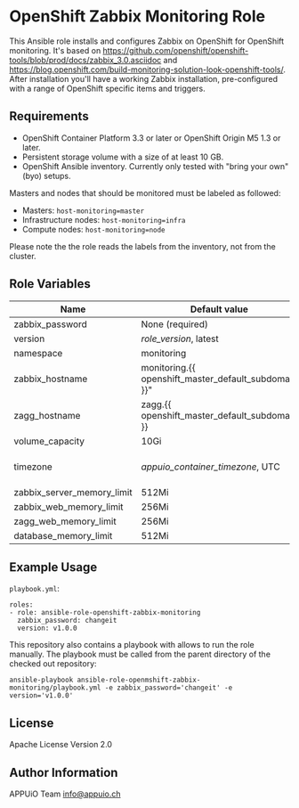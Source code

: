 OpenShift Zabbix Monitoring Role
================================

This Ansible role installs and configures Zabbix on OpenShift for OpenShift monitoring.
It's based on https://github.com/openshift/openshift-tools/blob/prod/docs/zabbix_3.0.asciidoc 
and https://blog.openshift.com/build-monitoring-solution-look-openshift-tools/.
After installation you'll have a working Zabbix installation, pre-configured with a range of
OpenShift specific items and triggers.

Requirements
------------

* OpenShift Container Platform 3.3 or later or OpenShift Origin M5 1.3 or later.
* Persistent storage volume with a size of at least 10 GB.
* OpenShift Ansible inventory. Currently only tested with "bring your own" (byo) setups.

Masters and nodes that should be monitored must be labeled as followed:

* Masters: ``host-monitoring=master``
* Infrastructure nodes: ``host-monitoring=infra``
* Compute nodes: ``host-monitoring=node``

Please note the the role reads the labels from the inventory, not from the cluster.

Role Variables
--------------

| Name                       | Default value                                        | Description                                                                                                  |
|----------------------------|------------------------------------------------------|--------------------------------------------------------------------------------------------------------------|
| zabbix_password            | None (required)                                      | Password of Zabbix `Admin` user                                                                              |
| version                    | *role_version*, latest                               | Version of the Zabbix monitoring images to deploy                                                            |
| namespace                  | monitoring                                           | Namespace to deploy Zabbix to                                                                                |
| zabbix_hostname            | monitoring.{{ openshift_master_default_subdomain }}" | External hostname of Zabbix web frontend                                                                     |
| zagg_hostname              | zagg.{{ openshift_master_default_subdomain }}        | External hostname of Zagg server                                                                             |
| volume_capacity            | 10Gi                                                 | Size of database persistent volume                                                                           |
| timezone                   | *appuio_container_timezone*, UTC                     | Timezone (TZ) of the containers, see https://en.wikipedia.org/wiki/List_of_tz_database_time_zones for a list |          
| zabbix_server_memory_limit | 512Mi                                                | Memory limit of Zabbix server                                                                                | 
| zabbix_web_memory_limit    | 256Mi                                                | Memory limit of Zabbix web frontend                                                                          |
| zagg_web_memory_limit      | 256Mi                                                | Memory limit of Zagg server                                                                                  |
| database_memory_limit      | 512Mi                                                | Memory limit of database server                                                                              |

Example Usage
-------------

`playbook.yml`:

    roles:
    - role: ansible-role-openshift-zabbix-monitoring
      zabbix_password: changeit
      version: v1.0.0

This repository also contains a playbook with allows to run the role manually. The playbook must be called from the parent directory of the checked out repository:

    ansible-playbook ansible-role-openmshift-zabbix-monitoring/playbook.yml -e zabbix_password='changeit' -e version='v1.0.0'
    
License
-------

Apache License Version 2.0

Author Information
------------------

APPUiO Team <info@appuio.ch>
